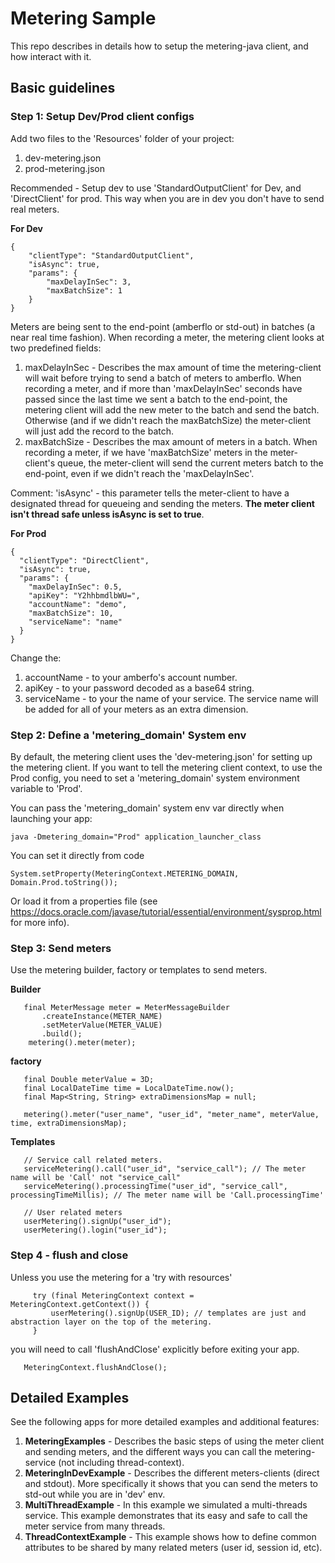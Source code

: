 # Metering Sample
This repo describes in details how to setup the metering-java client, and how interact with it.

## Basic guidelines
### Step 1: Setup Dev/Prod client configs
Add two files to the 'Resources' folder of your project:
1. dev-metering.json
2. prod-metering.json

Recommended - Setup dev to use 'StandardOutputClient' for Dev, and 'DirectClient' for prod. This way when you are in 
dev you don't have to send real meters.

**For Dev**
```
{
    "clientType": "StandardOutputClient",
    "isAsync": true,
    "params": {
        "maxDelayInSec": 3,
        "maxBatchSize": 1
    }
}
```

Meters are being sent to the end-point (amberflo or std-out) in batches (a near real time fashion). When recording a meter, the metering client looks at two predefined fields:
1. maxDelayInSec - Describes the max amount of time the metering-client will wait before trying to send a batch of meters to amberflo. When recording a meter, and if more than 'maxDelayInSec' seconds have passed since the last time we sent a batch to the end-point, the metering client will add the new meter to the batch and send the batch. Otherwise (and if we didn't reach the maxBatchSize) the meter-client will just add the record to the batch.
2. maxBatchSize - Describes the max amount of meters in a batch. When recording a meter, if we have 'maxBatchSize' meters in the meter-client's queue, the meter-client will send the current meters batch to the end-point, even if we didn't reach the 'maxDelayInSec'.


Comment: 
'isAsync' - this parameter tells the meter-client to have a designated thread for queueing and sending the meters. **The meter client isn't thread safe unless isAsync is set to true**.


**For Prod**
```
{
  "clientType": "DirectClient",
  "isAsync": true,
  "params": {
    "maxDelayInSec": 0.5,
    "apiKey": "Y2hhbmdlbWU=",
    "accountName": "demo", 
    "maxBatchSize": 10,
    "serviceName": "name"
  }
}
```

Change the:
1. accountName - to your amberfo's account number.
2. apiKey - to your password decoded as a base64 string.
3. serviceName - to your the name of your service. The service name will be added for all of your meters as an extra dimension.


### Step 2: Define a 'metering_domain' System env
By default, the metering client uses the 'dev-metering.json' for setting up the metering client. If you want to tell the
metering client context, to use the Prod config, you need to set a 'metering_domain' system environment variable to 
'Prod'.

You can pass the 'metering_domain' system env var directly when launching your app:
```
java -Dmetering_domain="Prod" application_launcher_class
```

You can set it directly from code
```
System.setProperty(MeteringContext.METERING_DOMAIN, Domain.Prod.toString());
```

Or load it from a properties file (see https://docs.oracle.com/javase/tutorial/essential/environment/sysprop.html for 
more info).

### Step 3: Send meters
Use the metering builder, factory or templates to send meters.

**Builder**
```
   final MeterMessage meter = MeterMessageBuilder
       .createInstance(METER_NAME)
       .setMeterValue(METER_VALUE)
       .build();
    metering().meter(meter);
```

**factory**
```
   final Double meterValue = 3D;
   final LocalDateTime time = LocalDateTime.now();
   final Map<String, String> extraDimensionsMap = null;
   
   metering().meter("user_name", "user_id", "meter_name", meterValue, time, extraDimensionsMap);
```

**Templates**
```
   // Service call related meters.
   serviceMetering().call("user_id", "service_call"); // The meter name will be 'Call' not "service_call"
   serviceMetering().processingTime("user_id", "service_call", processingTimeMillis); // The meter name will be 'Call.processingTime'

   // User related meters
   userMetering().signUp("user_id");
   userMetering().login("user_id");
```

### Step 4 - flush and close
Unless you use the metering for a 'try with resources'
```
     try (final MeteringContext context = MeteringContext.getContext()) {
         userMetering().signUp(USER_ID); // templates are just and abstraction layer on the top of the metering.
     }
```

you will need to call 'flushAndClose' explicitly before exiting your app.
```
   MeteringContext.flushAndClose();
```



## Detailed Examples
See the following apps for more detailed examples and additional features:
1. **MeteringExamples** - Describes the basic steps of using the meter client and sending meters, and the different 
   ways you can call the metering-service (not including thread-context).
2. **MeteringInDevExample** - Describes the different meters-clients (direct and stdout). More specifically it shows 
   that you can send the meters to std-out while you are in 'dev' env.
3. **MultiThreadExample** - In this example we simulated a multi-threads service. This example demonstrates that its 
   easy and safe to call the meter service from many threads.
4. **ThreadContextExample** - This example shows how to define common attributes to be shared by many related meters 
   (user id, session id, etc).


